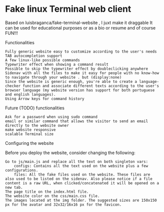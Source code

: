 # Fake linux Terminal web client
Based on  luisbraganca/fake-terminal-website , I juxt make it draggable 
It can be used for educational purposes or as a bio or resume and of course FUN!!!

Functionalities

    Fully generic website easy to customize according to the user's needs
    TAB autocompletion support
    A few linux-like possible commands
    Typewriter effect when showing a command result
    Possible to skip the typewriter effect by doubleclicking anywhere
    Sidenav with all the files to make it easy for people with no know-how to navigate through your website . but (display:none)
    Since the website is generic enough, you're able to create a language-checker function and associate different texts according to the user's browser language (my website version has support for both portuguese and english languages).
    Using Arrow keys for command history
Future (TODO) functionalities

    Ask for a password when using sudo command
    email or similar command that allows the visitor to send an email directly to the website owner
    make website responsive 
    scalable Terminal size
    
    
 Configuring the website

Before you deploy the website, consider changing the following:

    Go to js/main.js and replace all the text on both singleton vars:
        configs: Contains all the text used on the website plus a few configurations.
        files: All the fake files used on the website. These files are also used to be listed on the sidenav. Also please notice if a file content is a raw URL, when clicked/concatenated it will be opened on a new tab.
    The page title on the index.html file.
    The website color on the css/main.css file.
    The images located at the img folder. The suggested sizes are 150x150 px for the avatar and 32x32/16x16 px for the favicon.


